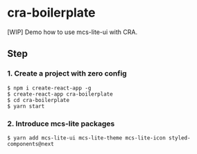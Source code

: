 # cra-boilerplate
[WIP] Demo how to use mcs-lite-ui with CRA.

## Step

### 1. Create a project with zero config

```
$ npm i create-react-app -g
$ create-react-app cra-boilerplate
$ cd cra-boilerplate
$ yarn start
```

### 2. Introduce mcs-lite packages

```
$ yarn add mcs-lite-ui mcs-lite-theme mcs-lite-icon styled-components@next
```
